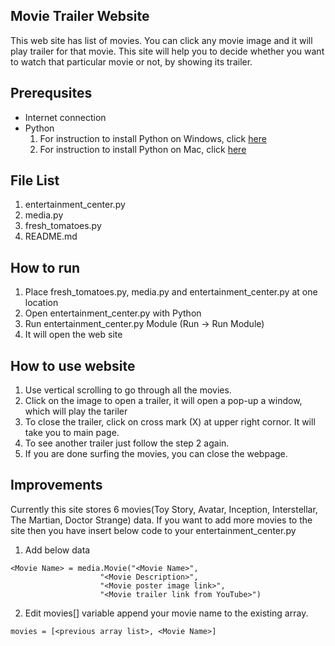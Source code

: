 ## Movie Trailer Website

This web site has list of movies. You can click any movie image and it will play trailer for that movie.
This site will help you to decide whether you want to watch that particular movie or not, by showing its trailer.

## Prerequsites

- Internet connection
- Python
  1. For instruction to install Python on Windows, click [here](https://www.python.org/downloads/windows/)
  2. For instruction to install Python on Mac, click [here](https://www.python.org/downloads/mac-osx/)
  
## File List
1. entertainment_center.py
2. media.py
3. fresh_tomatoes.py
4. README.md
  
## How to run

1. Place fresh_tomatoes.py, media.py and entertainment_center.py at one location
2. Open entertainment_center.py with Python
3. Run entertainment_center.py Module (Run -> Run Module) 
4. It will open the web site

## How to use website

1. Use vertical scrolling to go through all the movies.
2. Click on the image to open a trailer, it will open a pop-up a window, which will play the tariler
3. To close the trailer, click on cross mark (X) at upper right cornor. It will take you to main page.
4. To see another trailer just follow the step 2 again.
5. If you are done surfing the movies, you can close the webpage.

## Improvements
 Currently this site stores 6 movies(Toy Story, Avatar, Inception, Interstellar, The Martian, Doctor Strange) data.
 If you want to add more movies to the site then you have insert below code to your entertainment_center.py
 
 1. Add below data
 ```
 <Movie Name> = media.Movie("<Movie Name>",
                     "<Movie Description>",
                     "<Movie poster image link>",
                     "<Movie trailer link from YouTube>")
 ```

2. Edit movies[] variable
  append your movie name to the existing array.
  
  `movies = [<previous array list>, <Movie Name>]`

